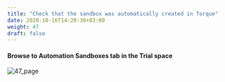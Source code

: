 ```yaml
---
title: "Check that the sandbox was automatically created in Torque"
date: 2020-10-16T14:20:30+03:00
weight: 47
draft: false
---
```


#### Browse to Automation Sandboxes tab in the Trial space
![47_page](/images/module3/47_page.png)
